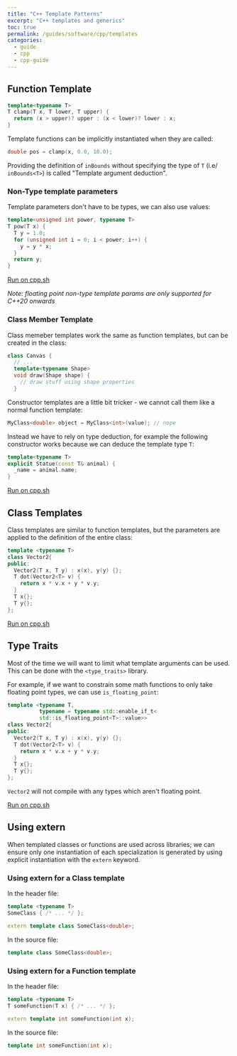 ```yaml
---
title: "C++ Template Patterns"
excerpt: "C++ templates and generics"
toc: true
permalink: /guides/software/cpp/templates
categories:
  - guide
  - cpp
  - cpp-guide
---
```

## Function Template

```cpp
template<typename T>
T clamp(T x, T lower, T upper) {
  return (x > upper)? upper : (x < lower)? lower : x;
}
```

Template functions can be implicitly instantiated when they are called:
```cpp
double pos = clamp(x, 0.0, 10.0);
```

Providing the definition of `inBounds` without specifying the type of `T` (i.e/ `inBounds<T>`) is called "Template argument deduction".

### Non-Type template parameters

Template parameters don't have to be types, we can also use values:
```cpp
template<unsigned int power, typename T>
T pow(T x) {
  T y = 1.0;
  for (unsigned int i = 0; i < power; i++) {
    y = y * x;   
  }
  return y;
}
```

[Run on cpp.sh](http://cpp.sh/63dvo)

*Note: floating point non-type template params are only supported for C++20 onwards*

### Class Member Template

Class memeber templates work the same as function templates, but can be created in the class:

```cpp
class Canvas {
  // ...
  template<typename Shape>
  void draw(Shape shape) {
    // draw stuff using shape properties
  }
```

Constructor templates are a little bit tricker - we cannot call them like a normal function template:
```cpp
MyClass<double> object = MyClass<int>(value); // nope
```

Instead we have to rely on type deduction, for example the following constructor works because we can deduce the template type `T`:
```cpp
template<typename T>
explicit Statue(const T& animal) {
  _name = animal.name;
}
```

[Run on cpp.sh](http://cpp.sh/82sjg)


## Class Templates

Class templates are similar to function templates, but the parameters are applied to the definition of the entire class:

```cpp
template <typename T>
class Vector2{
public:
  Vector2(T x, T y) : x(x), y(y) {};
  T dot(Vector2<T> v) { 
    return x * v.x + y * v.y; 
  }
  T x{};
  T y{};
};
```
[Run on cpp.sh](http://cpp.sh/5n3zb)

## Type Traits

Most of the time we will want to limit what template arguments can be used. This can be done with the `<type_traits>` library.

For example, if we want to constrain some math functions to only take floating point types, we can use `is_floating_point`:

```cpp
template <typename T, 
          typename = typename std::enable_if_t<
          std::is_floating_point<T>::value>>
class Vector2{
public:
  Vector2(T x, T y) : x(x), y(y) {};
  T dot(Vector2<T> v) { 
    return x * v.x + y * v.y; 
  }
  T x{};
  T y{};
};
```

`Vector2` will not compile with any types which aren't floating point.

[Run on cpp.sh](http://cpp.sh/56wr7)

## Using extern

When templated classes or functions are used across libraries; we can ensure only one instantiation of each specialization is generated by using explicit instantiation with the `extern` keyword.

### Using extern for a Class template

In the header file:
```cpp
template <typename T>
SomeClass { /* ... */ };

extern template class SomeClass<double>;
```
In the source file:
```cpp
template class SomeClass<double>;
```

### Using extern for a Function template

In the header file:
```cpp
template <typename T>
T someFunction(T x) { /* ... */ };

extern template int someFunction(int x);
```
In the source file:
```cpp
template int someFunction(int x);
```